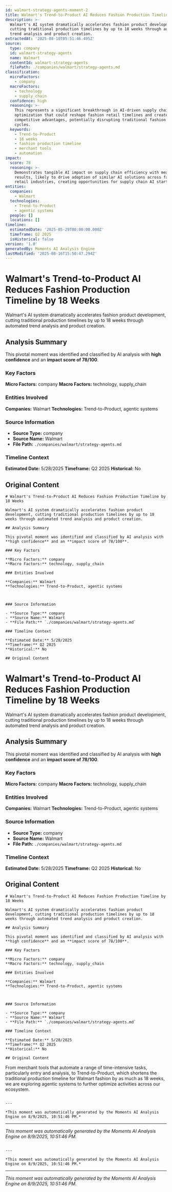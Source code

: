 ```yaml
---
id: walmart-strategy-agents-moment-2
title: Walmart's Trend-to-Product AI Reduces Fashion Production Timeline by 18 Weeks
description: >-
  Walmart's AI system dramatically accelerates fashion product development,
  cutting traditional production timelines by up to 18 weeks through automated
  trend analysis and product creation.
extractedAt: '2025-08-10T05:51:46.495Z'
source:
  type: company
  id: walmart-strategy-agents
  name: Walmart
  contentId: walmart-strategy-agents
  filePath: ./companies/walmart/strategy-agents.md
classification:
  microFactors:
    - company
  macroFactors:
    - technology
    - supply_chain
  confidence: high
  reasoning: >-
    This represents a significant breakthrough in AI-driven supply chain
    optimization that could reshape fashion retail timelines and create
    competitive advantages, potentially disrupting traditional fashion industry
    cycles.
  keywords:
    - Trend-to-Product
    - 18 weeks
    - fashion production timeline
    - merchant tools
    - automation
impact:
  score: 78
  reasoning: >-
    Demonstrates tangible AI impact on supply chain efficiency with measurable
    results, likely to drive adoption of similar AI solutions across fashion and
    retail industries, creating opportunities for supply chain AI startups.
entities:
  companies:
    - Walmart
  technologies:
    - Trend-to-Product
    - agentic systems
  people: []
  locations: []
timeline:
  estimatedDate: '2025-05-29T00:00:00.000Z'
  timeframe: Q2 2025
  isHistorical: false
version: '1.0'
generatedBy: Moments AI Analysis Engine
lastModified: '2025-08-16T15:50:47.294Z'
---
```

# Walmart's Trend-to-Product AI Reduces Fashion Production Timeline by 18 Weeks

Walmart's AI system dramatically accelerates fashion product development, cutting traditional production timelines by up to 18 weeks through automated trend analysis and product creation.

## Analysis Summary

This pivotal moment was identified and classified by AI analysis with **high confidence** and an **impact score of 78/100**.

### Key Factors

**Micro Factors:** company
**Macro Factors:** technology, supply_chain

### Entities Involved

**Companies:** Walmart
**Technologies:** Trend-to-Product, agentic systems



### Source Information

- **Source Type:** company
- **Source Name:** Walmart
- **File Path:** `./companies/walmart/strategy-agents.md`

### Timeline Context

**Estimated Date:** 5/28/2025
**Timeframe:** Q2 2025
**Historical:** No

## Original Content

```
# Walmart's Trend-to-Product AI Reduces Fashion Production Timeline by 18 Weeks

Walmart's AI system dramatically accelerates fashion product development, cutting traditional production timelines by up to 18 weeks through automated trend analysis and product creation.

## Analysis Summary

This pivotal moment was identified and classified by AI analysis with **high confidence** and an **impact score of 78/100**.

### Key Factors

**Micro Factors:** company
**Macro Factors:** technology, supply_chain

### Entities Involved

**Companies:** Walmart
**Technologies:** Trend-to-Product, agentic systems



### Source Information

- **Source Type:** company
- **Source Name:** Walmart
- **File Path:** `./companies/walmart/strategy-agents.md`

### Timeline Context

**Estimated Date:** 5/28/2025
**Timeframe:** Q2 2025
**Historical:** No

## Original Content

```
# Walmart's Trend-to-Product AI Reduces Fashion Production Timeline by 18 Weeks

Walmart's AI system dramatically accelerates fashion product development, cutting traditional production timelines by up to 18 weeks through automated trend analysis and product creation.

## Analysis Summary

This pivotal moment was identified and classified by AI analysis with **high confidence** and an **impact score of 78/100**.

### Key Factors

**Micro Factors:** company
**Macro Factors:** technology, supply_chain

### Entities Involved

**Companies:** Walmart
**Technologies:** Trend-to-Product, agentic systems



### Source Information

- **Source Type:** company
- **Source Name:** Walmart
- **File Path:** `./companies/walmart/strategy-agents.md`

### Timeline Context

**Estimated Date:** 5/28/2025
**Timeframe:** Q2 2025
**Historical:** No

## Original Content

```
# Walmart's Trend-to-Product AI Reduces Fashion Production Timeline by 18 Weeks

Walmart's AI system dramatically accelerates fashion product development, cutting traditional production timelines by up to 18 weeks through automated trend analysis and product creation.

## Analysis Summary

This pivotal moment was identified and classified by AI analysis with **high confidence** and an **impact score of 78/100**.

### Key Factors

**Micro Factors:** company
**Macro Factors:** technology, supply_chain

### Entities Involved

**Companies:** Walmart
**Technologies:** Trend-to-Product, agentic systems



### Source Information

- **Source Type:** company
- **Source Name:** Walmart
- **File Path:** `./companies/walmart/strategy-agents.md`

### Timeline Context

**Estimated Date:** 5/28/2025
**Timeframe:** Q2 2025
**Historical:** No

## Original Content

```
From merchant tools that automate a range of time-intensive tasks, particularly entry and analysis, to Trend-to-Product, which shortens the traditional production timeline for Walmart fashion by as much as 18 weeks, we are exploring agentic systems to further optimize activities across our ecosystem.
```

---

*This moment was automatically generated by the Moments AI Analysis Engine on 8/9/2025, 10:51:46 PM.*

```

---

*This moment was automatically generated by the Moments AI Analysis Engine on 8/9/2025, 10:51:46 PM.*

```

---

*This moment was automatically generated by the Moments AI Analysis Engine on 8/9/2025, 10:51:46 PM.*

```

---

*This moment was automatically generated by the Moments AI Analysis Engine on 8/9/2025, 10:51:46 PM.*
